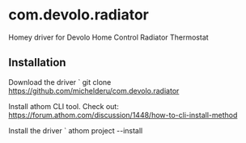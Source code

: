 # com.devolo.radiator
Homey driver for Devolo Home Control Radiator Thermostat

## Installation
Download the driver
` git clone https://github.com/michelderu/com.devolo.radiator

Install athom CLI tool. Check out: https://forum.athom.com/discussion/1448/how-to-cli-install-method

Install the driver
` athom project --install